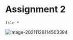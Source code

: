 # Assignment 2

```shell
file *
```

![image-20211126114503394](/home/ashu/snap/typora/42/.config/Typora/typora-user-images/image-20211126114503394.png)